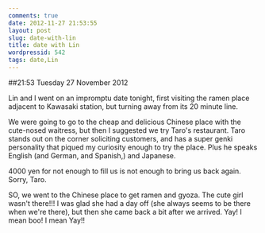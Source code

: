 ```yaml
---
comments: true
date: 2012-11-27 21:53:55
layout: post
slug: date-with-lin
title: date with Lin
wordpressid: 542
tags: date,Lin
---
```


##21:53 Tuesday 27 November 2012

Lin and I went on an impromptu date tonight, first visiting the ramen place adjacent to Kawasaki station, but turning away from its 20 minute line.

We were going to go to the cheap and delicious Chinese place with the cute-nosed waitress, but then I suggested we try Taro's restaurant.  Taro stands out on the corner soliciting customers, and has a super genki personality that piqued my curiosity enough to try the place.  Plus he speaks English (and German, and Spanish,) and Japanese.

4000 yen for not enough to fill us is not enough to bring us back again.  Sorry, Taro.

SO, we went to the Chinese place to get ramen and gyoza.  The cute girl wasn't there!!!  I was glad she had a day off (she always seems to be there when we're there), but then she came back a bit after we arrived.  Yay!  I mean boo!  I mean Yay!!

